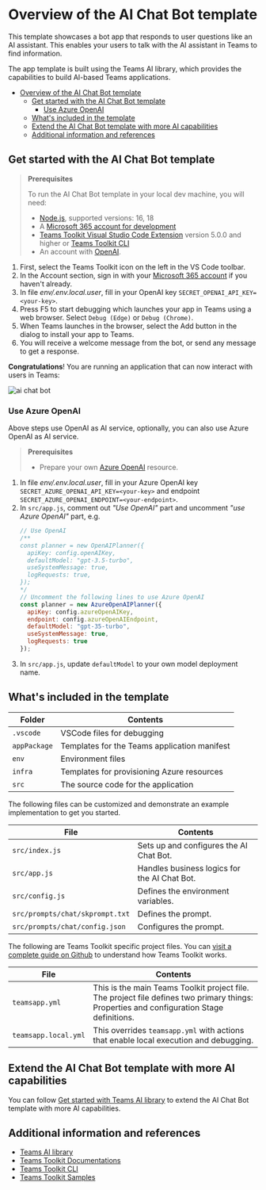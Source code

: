 # Overview of the AI Chat Bot template

This template showcases a bot app that responds to user questions like an AI assistant. This enables your users to talk with the AI assistant in Teams to find information.

The app template is built using the Teams AI library, which provides the capabilities to build AI-based Teams applications.

- [Overview of the AI Chat Bot template](#overview-of-the-ai-chat-bot-template)
  - [Get started with the AI Chat Bot template](#get-started-with-the-ai-chat-bot-template)
    - [Use Azure OpenAI](#use-azure-openai)
  - [What's included in the template](#whats-included-in-the-template)
  - [Extend the AI Chat Bot template with more AI capabilities](#extend-the-ai-chat-bot-template-with-more-ai-capabilities)
  - [Additional information and references](#additional-information-and-references)

## Get started with the AI Chat Bot template

> **Prerequisites**
>
> To run the AI Chat Bot template in your local dev machine, you will need:
>
> - [Node.js](https://nodejs.org/), supported versions: 16, 18
> - A [Microsoft 365 account for development](https://docs.microsoft.com/microsoftteams/platform/toolkit/accounts)
> - [Teams Toolkit Visual Studio Code Extension](https://aka.ms/teams-toolkit) version 5.0.0 and higher or [Teams Toolkit CLI](https://aka.ms/teamsfx-cli)
> - An account with [OpenAI](https://platform.openai.com/).

1. First, select the Teams Toolkit icon on the left in the VS Code toolbar.
1. In the Account section, sign in with your [Microsoft 365 account](https://docs.microsoft.com/microsoftteams/platform/toolkit/accounts) if you haven't already.
1. In file *env/.env.local.user*, fill in your OpenAI key `SECRET_OPENAI_API_KEY=<your-key>`.
1. Press F5 to start debugging which launches your app in Teams using a web browser. Select `Debug (Edge)` or `Debug (Chrome)`.
1. When Teams launches in the browser, select the Add button in the dialog to install your app to Teams.
1. You will receive a welcome message from the bot, or send any message to get a response.

**Congratulations**! You are running an application that can now interact with users in Teams:

![ai chat bot](https://user-images.githubusercontent.com/7642967/258726187-8306610b-579e-4301-872b-1b5e85141eff.png)

### Use Azure OpenAI

Above steps use OpenAI as AI service, optionally, you can also use Azure OpenAI as AI service.

> **Prerequisites**
>
> - Prepare your own [Azure OpenAI](https://aka.ms/oai/access) resource.

1. In file *env/.env.local.user*, fill in your Azure OpenAI key `SECRET_AZURE_OPENAI_API_KEY=<your-key>` and endpoint `SECRET_AZURE_OPENAI_ENDPOINT=<your-endpoint>`.
1. In `src/app.js`, comment out *"Use OpenAI"* part and uncomment *"use Azure OpenAI"* part, e.g.
    ```javascript
    // Use OpenAI
    /**
    const planner = new OpenAIPlanner({
      apiKey: config.openAIKey,
      defaultModel: "gpt-3.5-turbo",
      useSystemMessage: true,
      logRequests: true,
    });
    */
    // Uncomment the following lines to use Azure OpenAI
    const planner = new AzureOpenAIPlanner({
      apiKey: config.azureOpenAIKey,
      endpoint: config.azureOpenAIEndpoint,
      defaultModel: "gpt-35-turbo",
      useSystemMessage: true,
      logRequests: true
    });
    ```
1. In `src/app.js`, update `defaultModel` to your own model deployment name.

## What's included in the template

| Folder       | Contents                                            |
| - | - |
| `.vscode`    | VSCode files for debugging                          |
| `appPackage` | Templates for the Teams application manifest        |
| `env`        | Environment files                                   |
| `infra`      | Templates for provisioning Azure resources          |
| `src`        | The source code for the application                 |

The following files can be customized and demonstrate an example implementation to get you started.

| File                                 | Contents                                           |
| - | - |
|`src/index.js`| Sets up and configures the AI Chat Bot.|
|`src/app.js`| Handles business logics for the AI Chat Bot.|
|`src/config.js`| Defines the environment variables.|
|`src/prompts/chat/skprompt.txt`| Defines the prompt.|
|`src/prompts/chat/config.json`| Configures the prompt.|

The following are Teams Toolkit specific project files. You can [visit a complete guide on Github](https://github.com/OfficeDev/TeamsFx/wiki/Teams-Toolkit-Visual-Studio-Code-v5-Guide#overview) to understand how Teams Toolkit works.

| File                                 | Contents                                           |
| - | - |
|`teamsapp.yml`|This is the main Teams Toolkit project file. The project file defines two primary things:  Properties and configuration Stage definitions. |
|`teamsapp.local.yml`|This overrides `teamsapp.yml` with actions that enable local execution and debugging.|

## Extend the AI Chat Bot template with more AI capabilities

You can follow [Get started with Teams AI library](https://learn.microsoft.com/en-us/microsoftteams/platform/bots/how-to/teams%20conversational%20ai/how-conversation-ai-get-started) to extend the AI Chat Bot template with more AI capabilities.

## Additional information and references
- [Teams AI library](https://aka.ms/teams-ai-library)
- [Teams Toolkit Documentations](https://docs.microsoft.com/microsoftteams/platform/toolkit/teams-toolkit-fundamentals)
- [Teams Toolkit CLI](https://docs.microsoft.com/microsoftteams/platform/toolkit/teamsfx-cli)
- [Teams Toolkit Samples](https://github.com/OfficeDev/TeamsFx-Samples)